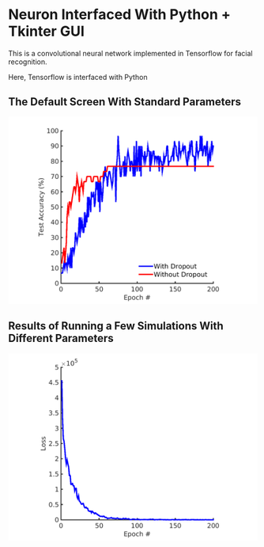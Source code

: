 #      Neuron Interfaced With Python + Tkinter GUI        #


This is a convolutional neural network implemented in Tensorflow for facial recognition.  

Here, Tensorflow is interfaced with Python 

##	The Default Screen With Standard Parameters	##
![alt text](results/CNNaccuracy_graph_dropoutvsnodropout.png "This is the screen you will see on opening")
##	Results of Running a Few Simulations With Different Parameters	##
![alt text](results/CNNloss_graph.png "Example of screen after running Gibbs Sampler on a file with desired parameters")


